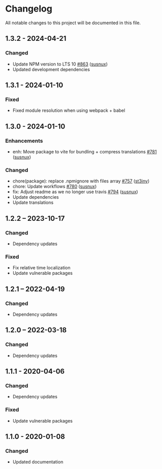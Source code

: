 # Changelog

All notable changes to this project will be documented in this file.

## 1.3.2 - 2024-04-21
### Changed
* Update NPM version to LTS 10 [#863](https://github.com/nextcloud-libraries/nextcloud-moment/pull/863) \([susnux](https://github.com/susnux)\)
* Updated development dependencies

## 1.3.1 - 2024-01-10
### Fixed
* Fixed module resolution when using webpack + babel

## 1.3.0 - 2024-01-10
### Enhancements
* enh: Move package to vite for bundling + compress translations [#781](https://github.com/nextcloud-libraries/nextcloud-moment/pull/781) \([susnux](https://github.com/susnux)\)

### Changed
* chore(package): replace .npmignore with files array [#757](https://github.com/nextcloud-libraries/nextcloud-moment/pull/757) \([st3iny](https://github.com/st3iny)\)
* chore: Update workflows [#780](https://github.com/nextcloud-libraries/nextcloud-moment/pull/780) \([susnux](https://github.com/susnux)\)
* fix: Adjust readme as we no longer use travis [#794](https://github.com/nextcloud-libraries/nextcloud-moment/pull/794) \([susnux](https://github.com/susnux)\)
* Update dependencies
* Update translations

## 1.2.2 – 2023-10-17
### Changed
- Dependency updates
### Fixed
- Fix relative time localization
- Update vulnerable packages

## 1.2.1 – 2022-04-19
### Changed
- Dependency updates

## 1.2.0 – 2022-03-18
### Changed
- Dependency updates

## 1.1.1 - 2020-04-06
### Changed
- Dependency updates
### Fixed
- Update vulnerable packages

## 1.1.0 - 2020-01-08
### Changed
- Updated documentation
